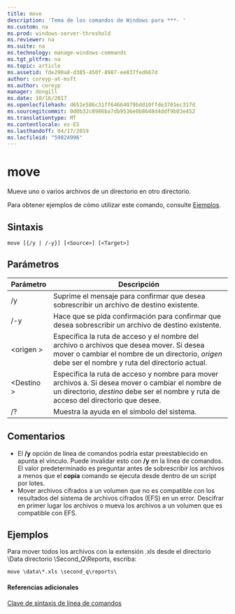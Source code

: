 ```yaml
---
title: move
description: 'Tema de los comandos de Windows para ***- '
ms.custom: na
ms.prod: windows-server-threshold
ms.reviewer: na
ms.suite: na
ms.technology: manage-windows-commands
ms.tgt_pltfrm: na
ms.topic: article
ms.assetid: fde290a8-d385-450f-8987-ee837fed667d
author: coreyp-at-msft
ms.author: coreyp
manager: dongill
ms.date: 10/16/2017
ms.openlocfilehash: d651e586c31ff64664079bdd10ffde3701ec317d
ms.sourcegitcommit: 0d0b32c8986ba7db9536e0b8648d4ddf9b03e452
ms.translationtype: MT
ms.contentlocale: es-ES
ms.lasthandoff: 04/17/2019
ms.locfileid: "59824996"
---
```

# <a name="move"></a>move



Mueve uno o varios archivos de un directorio en otro directorio.

Para obtener ejemplos de cómo utilizar este comando, consulte [Ejemplos](#BKMK_examples).

## <a name="syntax"></a>Sintaxis

```
move [{/y | /-y}] [<Source>] [<Target>]
```

## <a name="parameters"></a>Parámetros

|Parámetro|Descripción|
|---------|-----------|
|/y|Suprime el mensaje para confirmar que desea sobrescribir un archivo de destino existente.|
|/-y|Hace que se pida confirmación para confirmar que desea sobrescribir un archivo de destino existente.|
|\<origen >|Especifica la ruta de acceso y el nombre del archivo o archivos que desea mover. Si desea mover o cambiar el nombre de un directorio, *origen* debe ser el nombre y ruta del directorio actual.|
|\<Destino >|Especifica la ruta de acceso y nombre para mover archivos a. Si desea mover o cambiar el nombre de un directorio, *destino* debe ser el nombre y ruta de acceso del directorio que desee.|
|/?|Muestra la ayuda en el símbolo del sistema.|

## <a name="remarks"></a>Comentarios

-   El **/y** opción de línea de comandos podría estar preestablecido en apunta el vínculo. Puede invalidar esto con **/y** en la línea de comandos. El valor predeterminado es preguntar antes de sobrescribir los archivos a menos que el **copia** comando se ejecuta desde dentro de un script por lotes.
-   Mover archivos cifrados a un volumen que no es compatible con los resultados del sistema de archivos cifrados (EFS) en un error. Descifrar en primer lugar los archivos o mueva los archivos a un volumen que es compatible con EFS.

## <a name="BKMK_examples"></a>Ejemplos

Para mover todos los archivos con la extensión .xls desde el directorio \Data directorio \Second_Q\Reports, escriba:
```
move \data\*.xls \second_q\reports\ 
```

#### <a name="additional-references"></a>Referencias adicionales

[Clave de sintaxis de línea de comandos](command-line-syntax-key.md)